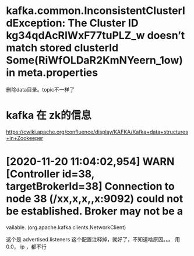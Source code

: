 # kafka.common.InconsistentClusterIdException: The Cluster ID kg34qdAcRIWxF77tuPLZ_w doesn’t match stored clusterId Some(RiWfOLDaR2KmNYeern_1ow) in meta.properties

删除data目录。topic不一样了 


# kafka 在 zk的信息


https://cwiki.apache.org/confluence/display/KAFKA/Kafka+data+structures+in+Zookeeper


# [2020-11-20 11:04:02,954] WARN [Controller id=38, targetBrokerId=38] Connection to node 38 (/xx,x,x,,x:9092) could not be established. Broker may not be a
vailable. (org.apache.kafka.clients.NetworkClient)

这个是 advertised.listeners 这个配置注释掉，就好了，不知道啥原因。。。   用 0.0， ip ，都不行
